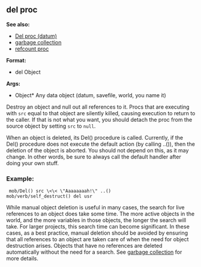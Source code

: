 ## del proc
**See also:**
*   [Del proc (datum)](/ref/datum/proc/Del.md) 
*   [garbage collection](/ref/DM/garbage.md) 
*   [refcount proc](/ref/proc/refcount.md) 
<!-- -->
**Format:**
*   del Object
<!-- -->
**Args:**
*   Object* Any data object (datum, savefile, world, you name it)


Destroy an object and null out all references to it. Procs that
are executing with `src` equal to that object are silently killed,
causing execution to return to the caller. If that is not what you want,
you should detach the proc from the source object by setting `src` to
`null`. 

When an object is deleted, its Del() procedure is
called. Currently, if the Del() procedure does not execute the default
action (by calling ..()), then the deletion of the object is aborted.
You should not depend on this, as it may change. In other words, be sure
to always call the default handler after doing your own stuff.
### Example:

```
 mob/Del() src \<\< \"Aaaaaaaah!\" ..()
mob/verb/self_destruct() del usr 
```
 

While manual object
deletion is useful in many cases, the search for live references to an
object does take some time. The more active objects in the world, and
the more variables in those objects, the longer the search will take.
For larger projects, this search time can become significant. In these
cases, as a best practice, manual deletion should be avoided by ensuring
that all references to an object are taken care of when the need for
object destruction arises. Objects that have no references are deleted
automatically without the need for a search. See [garbage
collection](/ref/DM/garbage.md) for more details.